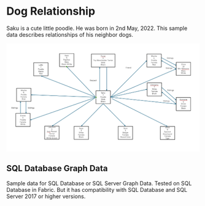 # Dog Relationship
Saku is a cute little poodle. He was born in 2nd May, 2022.
This sample data describes relationships of his neighbor dogs.

![alt text](image.png)

## SQL Database Graph Data
Sample data for SQL Database or SQL Server Graph Data.
Tested on SQL Database in Fabric. But it has compatibility with SQL Database and SQL Server 2017 or higher versions.